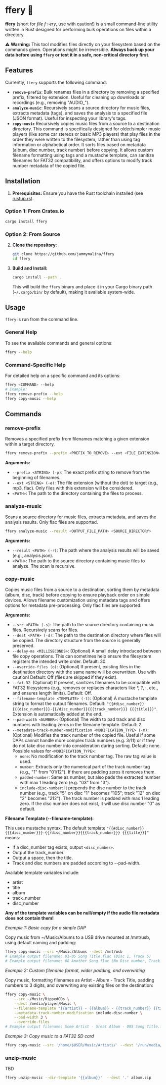# ffery 🦀

**ffery** (short for *file f✨ery*, use with caution!) is a small command-line utility written in Rust designed for performing bulk operations on files within a directory.

⚠️ **Warning:** This tool modifies files directly on your filesystem based on the commands given. Operations might be irreversible. **Always back up your data before using `ffery` or test it in a safe, non-critical directory first.**

## Features

Currently, `ffery` supports the following command:

*   **`remove-prefix`**: Bulk renames files in a directory by removing a specified prefix, filtered by extension. Useful for cleaning up downloads or recordings (e.g., removing "AUDIO_").
*   **`analyze-music`**: Recursively scans a source directory for music files, extracts metadata (tags), and saves the analysis to a specified file (JSON format). Useful for inspecting your library's tags.
*   **`copy-music`** Recursively copies music files from a source to a destination directory. This command is specifically designed for older/simpler music players (like some car stereos or basic MP3 players) that play files in the order they were written to the filesystem, rather than using tag information or alphabetical order. It sorts files based on metadata (album, disc number, track number) before copying. It allows custom filename formatting using tags and a mustache template, can sanitize filenames for FAT32 compatibility, and offers options to modify track number metadata of the copied file.


## Installation

1.  **Prerequisites:** Ensure you have the Rust toolchain installed (see [rustup.rs](https://rustup.rs/)).

### Option 1: From Crates.io

```bash
cargo install ffery
```

### Option 2: From Source

2.  **Clone the repository:**
    ```bash
    git clone https://github.com/jammymalina/ffery
    cd ffery
    ```
3.  **Build and Install:**
    ```bash
    cargo install --path .
    ```
    This will build the `ffery` binary and place it in your Cargo binary path (`~/.cargo/bin/` by default), making it available system-wide.

## Usage

`ffery` is run from the command line.

### General Help

To see the available commands and general options:
```bash
ffery --help
```

### Command-Specific Help

For detailed help on a specific command and its options:
```bash
ffery <COMMAND> --help
# Example:
ffery remove-prefix --help
ffery copy-music --help
```

## Commands

### remove-prefix

Removes a specified prefix from filenames matching a given extension within a target directory.

```bash
ffery remove-prefix --prefix <PREFIX_TO_REMOVE> --ext <FILE_EXTENSION> <TARGET_DIRECTORY>
```

**Arguments:**
- `--prefix <STRING> (-p)`: The exact prefix string to remove from the beginning of filenames.
- `--ext <STRING> (-e)`: The file extension (without the dot) to target (e.g., mp3, flac). Only files with this extension will be considered.
- `<PATH>`: The path to the directory containing the files to process.

### analyze-music

Scans a source directory for music files, extracts metadata, and saves the analysis results. Only flac files are supported.

```bash
ffery analyze-music --result <OUTPUT_FILE_PATH> <SOURCE_DIRECTORY>
```

**Arguments:**
- `--result <PATH> (-r)`: The path where the analysis results will be saved (e.g., analysis.json).
- `<PATH>`: The path to the source directory containing music files to analyze. The scan is recursive.

### copy-music

Copies music files from a source to a destination, sorting them by metadata (album, disc, track) before copying to ensure playback order on simple devices. Allows filename customization using metadata tags and offers options for metadata pre-processing. Only flac files are supported.

**Arguments:**
- `--src <PATH> (-s)`: The path to the source directory containing music files. Recursively scans for files.
- `--dest <PATH> (-d)`: The path to the destination directory where files will be copied. The directory structure from the source is generally preserved.
- `--delay-ms <MILLISECONDS>`: (Optional) A small delay introduced between file copy operations. This can sometimes help ensure the filesystem registers the intended write order. Default: 30.
- `--override-files (o)`: (Optional) If present, existing files in the destination directory with the same name will be overwritten. Use with caution! Default: Off (files are skipped if they exist).
- `--fat-32`: (Optional) If present, sanitizes filenames to be compatible with FAT32 filesystems (e.g., removes or replaces characters like *, ?, :, etc., and ensures length limits). Default: Off.
- `--filename-template <TEMPLATE> (-t)`: (Optional) A mustache template string to format the output filenames. Default: `"{{#disc_number}}{{{disc_number}}}-{{/disc_number}}{{{track_number}}} {{{title}}}"`. Extension is automatically added at the end.
- `--pad-width <NUMBER>`: (Optional) The width to pad track and disc numbers with leading zeros in the filename template. Default: 2.
- `--metadata-track-number-modification <MODIFICATION_TYPE> (-m)`: (Optional) Modifies the track number of the copied file. Useful if some DAPs cannot handle more complex track numbers (e.g. 3/11) or if they do not take disc number into consideration during sorting. Default: none.
Possible values for `<MODIFICATION_TYPE>`:
    - `none`: No modification to the track number tag. The raw tag value is used.
    - `number`: Extracts only the numerical part of the track number tag (e.g., "1" from "01/12"). If there are padding zeros it removes them.
    - `padded-number`: Same as number, but also pads the extracted number with max 1 leading zero (e.g. "03" from "3").
    - `include-disc-number`: It prepends the disc number to the track number (e.g., track "5" on disc "1" becomes "105"; track "12" on disc "2" becomes "212"). The track number is padded with max 1 leading zero. If the disc number does not exist, it will use disc number "0" as default.

**Filename Template (--filename-template):**

This uses mustache syntax. The default template `"{{#disc_number}}{{{disc_number}}}-{{/disc_number}}{{{track_number}}} {{{title}}}"` means:
- If a disc_number tag exists, output `<disc_number>`.
- Output the track_number.
- Output a space, then the title.
- Track and disc numbers are padded according to --pad-width.

Available template variables include:
- artist
- title
- album
- track_number
- disc_number

**Any of the template variables can be null/empty if the audio file metadata does not contain them!**

*Example 1: Basic copy for a simple DAP*

Copy music from ~/Music/Albums to a USB drive mounted at /mnt/usb, using default naming and padding:
```bash
ffery copy-music --src ~/Music/Albums --dest /mnt/usb
# Example output filename: 01-05 Song Title.flac (Disc 1, Track 5)
# Example output filename: 08 Another Song.flac (No Disc number, Track 8)
```

*Example 2: Custom filename format, wider padding, and overwriting*

Copy music, formatting filenames as Artist - Album - Track Title, padding numbers to 3 digits, and overwriting any existing files on the destination:
```bash
ffery copy-music \
    --src ~/Music/RippedCDs \
    --dest /media/player/Music \
    --filename-template "{{artist}} - {{album}} - {{track_number}} {{title}}" \
    --metadata-track-number-modification include-disc-number \
    --pad-width 3 \
    --override-files
# Example output filename: Some Artist - Great Album - 005 Song Title.flac
```

*Example 3: Copy music to a FAT32 SD card*
```bash
ffery copy-music --src '/home/$USER/Music/Artists/' --dest '/run/media/$USER/disk/Artists/' -m include-disc-number --fat-32 -o
```

### unzip-music

TBD

```bash
ffery unzip-music --dir-template '{{album}}'  --dest '.' album.zip
```

